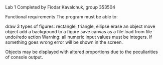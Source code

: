 Lab 1
Completed by Fiodar Kavalchuk, group 353504

Functional requirements
The program must be able to:

draw 3 types of figures: rectangle, triangle, ellipse
erase an object
move object
add a background to a figure
save canvas as a file
load from file
undo/redo action
Warning: all numeric input values must be integers. If something goes wrong error will be shown in the screen.

Objects may be displayed with altered proportions due to the peculiarities of console output.
